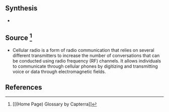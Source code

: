 ## Synthesis
- 
## Source [^1]
- Cellular radio is a form of radio communication that relies on several different transmitters to increase the number of conversations that can be conducted using radio frequency (RF) channels. It allows individuals to communicate through cellular phones by digitizing and transmitting voice or data through electromagnetic fields.
## References

[^1]: [[(Home Page) Glossary by Capterra]]
